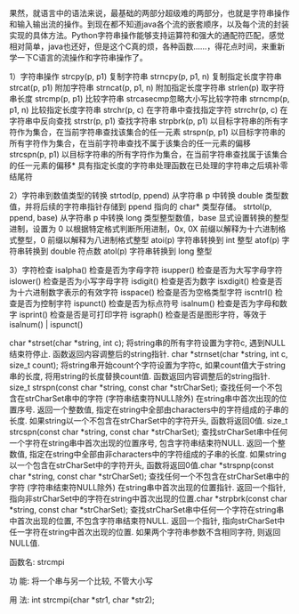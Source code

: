果然，就语言中的语法来说，最基础的两部分超级难的两部分，也就是字符串操作和输入输出流的操作。到现在都不知道java各个流的嵌套顺序，以及每个流的封装实现的具体方法。Python字符串操作能够支持运算符和强大的通配符匹配，感觉相对简单，java也还好，但是这个C真的烦，各种函数……，得花点时间，来重新学一下C语言的流操作和字符串操作了。

1）字符串操作 strcpy(p, p1) 复制字符串 strncpy(p, p1, n) 复制指定长度字符串
strcat(p, p1) 附加字符串 strncat(p, p1, n) 附加指定长度字符串 strlen(p)
取字符串长度 strcmp(p, p1) 比较字符串 strcasecmp忽略大小写比较字符串 strncmp(p,
p1, n) 比较指定长度字符串 strchr(p, c) 在字符串中查找指定字符 strrchr(p, c)
在字符串中反向查找 strstr(p, p1) 查找字符串 strpbrk(p, p1)
以目标字符串的所有字符作为集合，在当前字符串查找该集合的任一元素 strspn(p, p1)
以目标字符串的所有字符作为集合，在当前字符串查找不属于该集合的任一元素的偏移
strcspn(p, p1)
以目标字符串的所有字符作为集合，在当前字符串查找属于该集合的任一元素的偏移\*
具有指定长度的字符串处理函数在已处理的字符串之后填补零结尾符

2）字符串到数值类型的转换 strtod(p, ppend) 从字符串 p 中转换 double
类型数值，并将后续的字符串指针存储到 ppend 指向的 char\* 类型存储。 strtol(p,
ppend, base) 从字符串 p 中转换 long 类型整型数值，base
显式设置转换的整型进制，设置为 0 以根据特定格式判断所用进制，0x, 0X
前缀以解释为十六进制格式整型，0 前缀以解释为八进制格式整型 atoi(p) 字符串转换到
int 整型 atof(p) 字符串转换到 double 符点数 atol(p) 字符串转换到 long 整型

3）字符检查 isalpha() 检查是否为字母字符 isupper() 检查是否为大写字母字符
islower() 检查是否为小写字母字符 isdigit() 检查是否为数字 isxdigit()
检查是否为十六进制数字表示的有效字符 isspace() 检查是否为空格类型字符 iscntrl()
检查是否为控制字符 ispunct() 检查是否为标点符号 isalnum() 检查是否为字母和数字
isprint() 检查是否是可打印字符 isgraph() 检查是否是图形字符，等效于 isalnum() \|
ispunct()

char \*strset(char \*string, int c); 将string串的所有字符设置为字符c,
遇到NULL结束符停止. 函数返回内容调整后的string指针. char \*strnset(char
\*string, int c, size_t count); 将string串开始count个字符设置为字符c,
如果count值大于string串的长度, 将用string的长度替换count值.
函数返回内容调整后的string指针. size_t strspn(const char \*string, const char
\*strCharSet); 查找任何一个不包含在strCharSet串中的字符 (字符串结束符NULL除外)
在string串中首次出现的位置序号. 返回一个整数值,
指定在string中全部由characters中的字符组成的子串的长度.
如果string以一个不包含在strCharSet中的字符开头, 函数将返回0值. size_t
strcspn(const char \*string, const char \*strCharSet);
查找strCharSet串中任何一个字符在string串中首次出现的位置序号,
包含字符串结束符NULL. 返回一个整数值,
指定在string中全部由非characters中的字符组成的子串的长度.
如果string以一个包含在strCharSet中的字符开头, 函数将返回0值.char \*strspnp(const
char \*string, const char \*strCharSet);
查找任何一个不包含在strCharSet串中的字符 (字符串结束符NULL除外)
在string串中首次出现的位置指针. 返回一个指针,
指向非strCharSet中的字符在string中首次出现的位置.char \*strpbrk(const char
\*string, const char \*strCharSet);
查找strCharSet串中任何一个字符在string串中首次出现的位置,
不包含字符串结束符NULL. 返回一个指针,
指向strCharSet中任一字符在string中首次出现的位置.
如果两个字符串参数不含相同字符, 则返回NULL值.

函数名: strcmpi

功 能: 将一个串与另一个比较, 不管大小写

用 法: int strcmpi(char \*str1, char \*str2);

